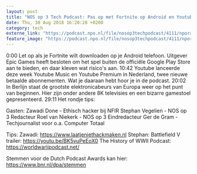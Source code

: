 ```yaml
---
layout: post
title: "NOS op 3 Tech Podcast: Pas op met Fortnite op Android en Youtube Premium"
date: Thu, 30 Aug 2018 16:20:28 +0200
category: tech
externe_link: "https://podcast.npo.nl/file/nosop3techpodcast/4111/nporadio1_nosop3techpodcast_20180830_nos-op-3-tech-podcast-pas-op-met-fortnite-op-android-en-youtube-premium.mp3"
feature_image: "https://podcast.npo.nl/file/nosop3techpodcast/4111/nporadio1_nosop3techpodcast_20180830_nos-op-3-tech-podcast-pas-op-met-fortnite-op-android-en-youtube-premium.mp3"
---
```


0:00 Let op als je Fortnite wilt downloaden op je Android telefoon. Uitgever Epic Games heeft besloten om het spel buiten de officiële Google Play Store aan te bieden, en daar kleven wat risico's aan.
10:42 Youtube lanceerde deze week Youtube Music en Youtube Premium in Nederland, twee nieuwe betaalde abonnementen. Wat je daaraan hebt hoor je in de podcast.
20:02 In Berlijn staat de grootste elektronicabeurs van Europa weer op het punt van beginnen. Hier zijn onder andere 8K televisies en een bizarre gamestoel gepresenteerd.
29:11 Het rondje tips:

Gasten:
Zawadi Done - Ethisch hacker bij NFIR
Stephan Vegelien - NOS op 3 Redacteur
Roel van Niekerk - NOS op 3 Eindredacteur
Ger de Gram - Techjournalist voor o.a. Computer Totaal

Tips:
Zawadi: https://www.laatjeniethackmaken.nl
Stephan: Battlefield V trailer: https://youtu.be/BK5vuPeEoX0
The History of WWII Podcast: https://worldwariipodcast.net/

Stemmen voor de Dutch Podcast Awards kan hier:
https://www.bnr.nl/dpa/stemmen<img src="http://feeds.feedburner.com/~r/nosop3-tech-podcast/~4/tL-au4BgOZE" height="1" width="1" alt=""/>
